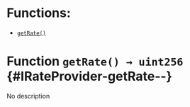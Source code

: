 

# Functions:
- [`getRate()`](#IRateProvider-getRate--)



# Function `getRate() → uint256` {#IRateProvider-getRate--}
No description




